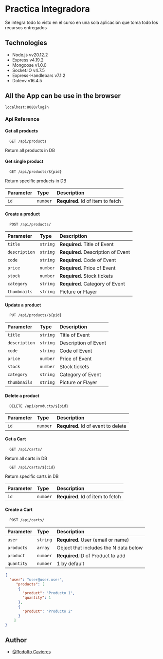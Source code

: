 # Practica Integradora
Se integra todo lo visto en el curso en una sola aplicación que toma todo los recursos entregados

## Technologies
- Node.js vv20.12.2
- Express v4.19.2
- Mongoose v1.0.0
- Socket.IO v4.7.5
- Express-Handlebars v7.1.2
- Dotenv v16.4.5

## All the App can be use in the browser
```http
localhost:8080/login
````

### Api Reference 

#### Get all products

```http
  GET /api/products
```
Return all products in DB

#### Get single product

```http
  GET /api/products/${pid}
```
Return specific products in DB

| Parameter | Type     | Description                       |
| :-------- | :------- | :-------------------------------- |
| `id`      | `number` | **Required**. Id of item to fetch |


#### Create a product

```http
  POST /api/products/
```

| Parameter | Type     | Description                       |
| :-------- | :------- | :-------------------------------- |
| `title`      | `string` | **Required**. Title of Event |
| `description`      | `string` | **Required**. Description of Event |
| `code`      | `string` | **Required**. Code of Event |
| `price`      | `number` | **Required**. Price of Event |
| `stock`      | `number` | **Required**. Stock tickets |
| `category`      | `string` | **Required**. Category of Event |
| `thumbnails`      | `string` | Picture or Flayer |


#### Update a product

```http
  PUT /api/products/${pid}
```

| Parameter | Type     | Description                       |
| :-------- | :------- | :-------------------------------- |
| `title`      | `string` |  Title of Event |
| `description`      | `string` |  Description of Event |
| `code`      | `string` |  Code of Event |
| `price`      | `number` |  Price of Event |
| `stock`      | `number` |  Stock tickets |
| `category`      | `string` |  Category of Event |
| `thumbnails`      | `string` | Picture or Flayer |


#### Delete a product

```http
  DELETE /api/products/${pid}
```

| Parameter | Type     | Description                       |
| :-------- | :------- | :-------------------------------- |
| `id`      | `number` | **Required**. Id of event to delete |



#### Get a Cart
```http
  GET /api/carts/
```
Return all carts in DB

```http
  GET /api/carts/${cid}
```
Return specific carts in DB

| Parameter | Type     | Description                       |
| :-------- | :------- | :-------------------------------- |
| `id`      | `number` | **Required**. Id of item to fetch |



#### Create a Cart

```http
  POST /api/carts/
```

| Parameter | Type     | Description                       |
| :-------- | :------- | :-------------------------------- |
| `user`      | `string` | **Required**. User (email or name) |
|`products` | `array`| Object that includes the N data below|
| `product`      | `number` | **Required**.ID of Product to add |
| `quantity`      | `number` | 1 by default |
```json
{
  "user": "user@user.user",
     "products": [
      {
        "product": "Producto 1",
        "quantity": 1
      },
      {
        "product": "Producto 2"
      }
    ]
}
```


## Author

- [@Rodolfo Cavieres](https://github.com/ripcv/)


